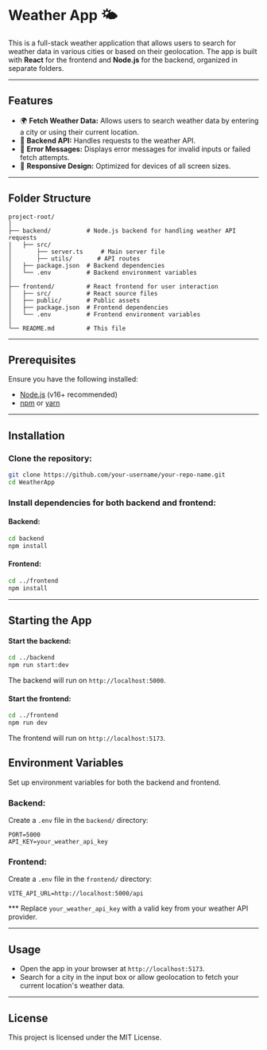 
# Weather App 🌤️

This is a full-stack weather application that allows users to search for weather data in various cities or based on their geolocation. The app is built with **React** for the frontend and **Node.js** for the backend, organized in separate folders.

---

## Features
- 🌍 **Fetch Weather Data:** Allows users to search weather data by entering a city or using their current location.
- 📡 **Backend API:** Handles requests to the weather API.
- 🚨 **Error Messages:** Displays error messages for invalid inputs or failed fetch attempts.
- 🎨 **Responsive Design:** Optimized for devices of all screen sizes.

---

## Folder Structure

```
project-root/
│
├── backend/          # Node.js backend for handling weather API requests
|   ├── src/ 
│       ├── server.ts     # Main server file
│       ├── utils/       # API routes
│   ├── package.json  # Backend dependencies
│   └── .env          # Backend environment variables
│
├── frontend/         # React frontend for user interaction
│   ├── src/          # React source files
│   ├── public/       # Public assets
│   ├── package.json  # Frontend dependencies
│   └── .env          # Frontend environment variables
│
└── README.md         # This file
```

---

## Prerequisites

Ensure you have the following installed:
- [Node.js](https://nodejs.org/) (v16+ recommended)
- [npm](https://www.npmjs.com/) or [yarn](https://yarnpkg.com/)

---

## Installation

### Clone the repository:
```bash
git clone https://github.com/your-username/your-repo-name.git
cd WeatherApp
```

### Install dependencies for both backend and frontend:

#### Backend:
```bash
cd backend
npm install
```

#### Frontend:
```bash
cd ../frontend
npm install
```

---

## Starting the App

#### Start the backend:
```bash
cd ../backend
npm run start:dev
```
The backend will run on `http://localhost:5000`.

#### Start the frontend:
```bash
cd ../frontend
npm run dev
```
The frontend will run on `http://localhost:5173`.


## Environment Variables

Set up environment variables for both the backend and frontend.

### Backend:
Create a `.env` file in the `backend/` directory:
```env
PORT=5000
API_KEY=your_weather_api_key
```

### Frontend:
Create a `.env` file in the `frontend/` directory:
```env
VITE_API_URL=http://localhost:5000/api
```

*** Replace `your_weather_api_key` with a valid key from your weather API provider.

---

## Usage

- Open the app in your browser at `http://localhost:5173`.
- Search for a city in the input box or allow geolocation to fetch your current location's weather data.

---

## License

This project is licensed under the MIT License.
